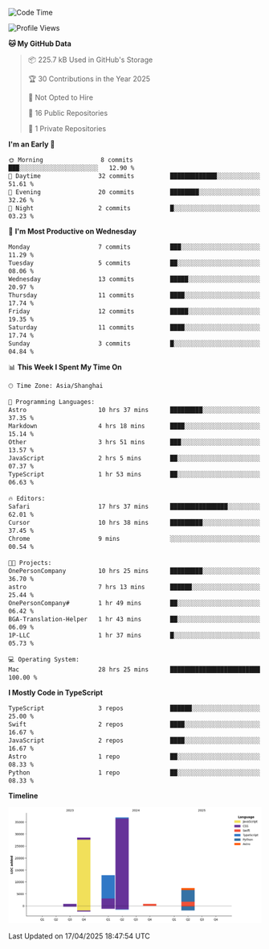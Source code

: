 <!--
**PascalDai/PascalDai** is a ✨ _special_ ✨ repository because its `README.md` (this file) appears on your GitHub profile.

Here are some ideas to get you started:

- 🔭 I’m currently working on ...
- 🌱 I’m currently learning ...
- 👯 I’m looking to collaborate on ...
- 🤔 I’m looking for help with ...
- 💬 Ask me about ...
- 📫 How to reach me: ...
- 😄 Pronouns: ...
- ⚡ Fun fact: ...
-->

<!--START_SECTION:waka-->
![Code Time](http://img.shields.io/badge/Code%20Time-974%20hrs%209%20mins-blue)

![Profile Views](http://img.shields.io/badge/Profile%20Views-0-blue)

**🐱 My GitHub Data** 

> 📦 225.7 kB Used in GitHub's Storage 
 > 
> 🏆 30 Contributions in the Year 2025
 > 
> 🚫 Not Opted to Hire
 > 
> 📜 16 Public Repositories 
 > 
> 🔑 1 Private Repositories 
 > 
**I'm an Early 🐤** 

```text
🌞 Morning                8 commits           ███░░░░░░░░░░░░░░░░░░░░░░   12.90 % 
🌆 Daytime                32 commits          █████████████░░░░░░░░░░░░   51.61 % 
🌃 Evening                20 commits          ████████░░░░░░░░░░░░░░░░░   32.26 % 
🌙 Night                  2 commits           █░░░░░░░░░░░░░░░░░░░░░░░░   03.23 % 
```
📅 **I'm Most Productive on Wednesday** 

```text
Monday                   7 commits           ███░░░░░░░░░░░░░░░░░░░░░░   11.29 % 
Tuesday                  5 commits           ██░░░░░░░░░░░░░░░░░░░░░░░   08.06 % 
Wednesday                13 commits          █████░░░░░░░░░░░░░░░░░░░░   20.97 % 
Thursday                 11 commits          ████░░░░░░░░░░░░░░░░░░░░░   17.74 % 
Friday                   12 commits          █████░░░░░░░░░░░░░░░░░░░░   19.35 % 
Saturday                 11 commits          ████░░░░░░░░░░░░░░░░░░░░░   17.74 % 
Sunday                   3 commits           █░░░░░░░░░░░░░░░░░░░░░░░░   04.84 % 
```


📊 **This Week I Spent My Time On** 

```text
🕑︎ Time Zone: Asia/Shanghai

💬 Programming Languages: 
Astro                    10 hrs 37 mins      █████████░░░░░░░░░░░░░░░░   37.35 % 
Markdown                 4 hrs 18 mins       ████░░░░░░░░░░░░░░░░░░░░░   15.14 % 
Other                    3 hrs 51 mins       ███░░░░░░░░░░░░░░░░░░░░░░   13.57 % 
JavaScript               2 hrs 5 mins        ██░░░░░░░░░░░░░░░░░░░░░░░   07.37 % 
TypeScript               1 hr 53 mins        ██░░░░░░░░░░░░░░░░░░░░░░░   06.63 % 

🔥 Editors: 
Safari                   17 hrs 37 mins      ████████████████░░░░░░░░░   62.01 % 
Cursor                   10 hrs 38 mins      █████████░░░░░░░░░░░░░░░░   37.45 % 
Chrome                   9 mins              ░░░░░░░░░░░░░░░░░░░░░░░░░   00.54 % 

🐱‍💻 Projects: 
OnePersonCompany         10 hrs 25 mins      █████████░░░░░░░░░░░░░░░░   36.70 % 
astro                    7 hrs 13 mins       ██████░░░░░░░░░░░░░░░░░░░   25.44 % 
OnePersonCompany#        1 hr 49 mins        ██░░░░░░░░░░░░░░░░░░░░░░░   06.42 % 
BGA-Translation-Helper   1 hr 43 mins        ██░░░░░░░░░░░░░░░░░░░░░░░   06.09 % 
1P-LLC                   1 hr 37 mins        █░░░░░░░░░░░░░░░░░░░░░░░░   05.73 % 

💻 Operating System: 
Mac                      28 hrs 25 mins      █████████████████████████   100.00 % 
```

**I Mostly Code in TypeScript** 

```text
TypeScript               3 repos             ██████░░░░░░░░░░░░░░░░░░░   25.00 % 
Swift                    2 repos             ████░░░░░░░░░░░░░░░░░░░░░   16.67 % 
JavaScript               2 repos             ████░░░░░░░░░░░░░░░░░░░░░   16.67 % 
Astro                    1 repo              ██░░░░░░░░░░░░░░░░░░░░░░░   08.33 % 
Python                   1 repo              ██░░░░░░░░░░░░░░░░░░░░░░░   08.33 % 
```



**Timeline**

![Lines of Code chart](https://raw.githubusercontent.com/PascalDai/PascalDai/main/assets/bar_graph.png)


 Last Updated on 17/04/2025 18:47:54 UTC
<!--END_SECTION:waka-->
